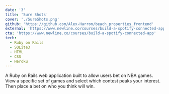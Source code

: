 ```yaml
---
date: '3'
title: 'Sure Shots'
cover: './SureShots.png'
github: 'https://github.com/Alex-Harron/beach_properties_frontend'
external: 'https://www.newline.co/courses/build-a-spotify-connected-app'
cta: 'https://www.newline.co/courses/build-a-spotify-connected-app'
tech:
  - Ruby on Rails
  - SQLite3
  - HTML
  - CSS
  - Heroku
---
```


A Ruby on Rails web application built to allow users bet on NBA games. View a specific set of games and select which contest peaks your interest. Then place a bet on who you think will win.
